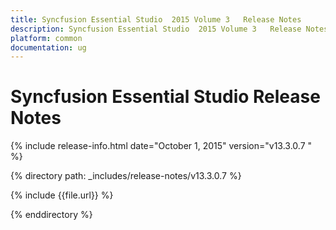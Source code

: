 ```yaml
---
title: Syncfusion Essential Studio  2015 Volume 3   Release Notes  
description: Syncfusion Essential Studio  2015 Volume 3   Release Notes  
platform: common
documentation: ug
---
```


# Syncfusion Essential Studio  Release Notes  

{% include release-info.html date="October 1, 2015"  version="v13.3.0.7 " %} 


{% directory path: _includes/release-notes/v13.3.0.7  %}

{% include {{file.url}} %}

{% enddirectory %}